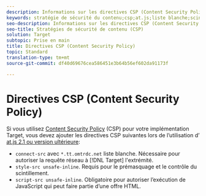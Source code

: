 ```yaml
---
description: Informations sur les directives CSP (Content Security Policy) que vous devez ajouter lors de l’utilisation d’Adobe Target at.js 2.1 ou version ultérieure.
keywords: stratégie de sécurité du contenu;csp;at.js;liste blanche;scintillement;pre-hide;pre-hide;prehide;prehide
seo-description: Informations sur les directives CSP (Content Security Policy) que vous devez ajouter lors de l’utilisation d’Adobe Target at.js 2.1 ou version ultérieure.
seo-title: Stratégies de sécurité de contenu (CSP)
solution: Target
subtopic: Prise en main
title: Directives CSP (Content Security Policy)
topic: Standard
translation-type: tm+mt
source-git-commit: df40d69676cea586451e3b64b56ef602da91173f

---
```



# Directives CSP (Content Security Policy)

Si vous utilisez [Content Security Policy](https://en.wikipedia.org/wiki/Content_Security_Policy) (CSP) pour votre implémentation Target, vous devez ajouter les directives CSP suivantes lors de l’utilisation d’ [at.js 2.1 ou version ultérieure](/help/c-implementing-target/c-implementing-target-for-client-side-web/target-atjs-versions.md):

* `connect-src` avec `*.tt.omtrdc.net` liste blanche. Nécessaire pour autoriser la requête réseau à [!DNL Target] l'extrémité.
* `style-src unsafe-inline`. Requis pour le prémasquage et le contrôle du scintillement.
* `script-src unsafe-inline`.  Obligatoire pour autoriser l’exécution de JavaScript qui peut faire partie d’une offre HTML.
